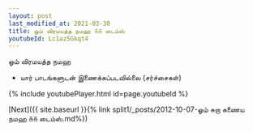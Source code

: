 ```yaml
---
layout: post
last_modified_at: 2021-03-30
title: ஓம் விரமயத்த நமஹ ௧௧ டைம்ஸ்
youtubeId: Lc1az5Gkqt4
---
```

 
 
 ஓம் விரமயத்த நமஹ  
 
 -  யார் பாடங்களுடன் இணைக்கப்படவில்லை (சர்ச்சைகள்) 
 
  
 
  
 
 
 
 
 
 


{% include youtubePlayer.html id=page.youtubeId %}
 
[Next]({{ site.baseurl }}{% link  split1/_posts/2012-10-07-ஓம் சுறா கணைய நமஹ ௧௧ டைம்ஸ்.md%})
 
